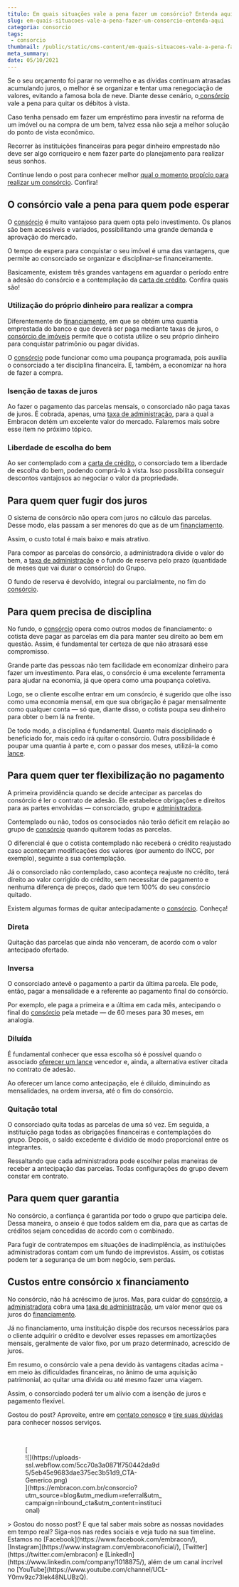```yaml
---
titulo: Em quais situações vale a pena fazer um consórcio? Entenda aqui!
slug: em-quais-situacoes-vale-a-pena-fazer-um-consorcio-entenda-aqui
categoria: consorcio
tags:
 - consorcio
thumbnail: /public/static/cms-content/em-quais-situacoes-vale-a-pena-fazer-um-consorcio-entenda-aqui.jpeg
meta_summary: 
date: 05/10/2021
---
```

Se o seu orçamento foi parar no vermelho e as dívidas continuam atrasadas acumulando juros, o melhor é se organizar e tentar uma renegociação de valores, evitando a famosa bola de neve. Diante desse cenário, o[ consórcio](https://www.embracon.com.br/conhecaoconsorcio/o-que-e-consorcio) vale a pena para quitar os débitos à vista.

Caso tenha pensado em fazer um empréstimo para investir na reforma de um imóvel ou na compra de um bem, talvez essa não seja a melhor solução do ponto de vista econômico.

Recorrer às instituições financeiras para pegar dinheiro emprestado não deve ser algo corriqueiro e nem fazer parte do planejamento para realizar seus sonhos.

Continue lendo o post para conhecer melhor [qual o momento propício para realizar um consórcio](https://www.embracon.com.br/blog/9-duvidas-mais-comuns-sobre-consorcio). Confira!

O consórcio vale a pena para quem pode esperar
----------------------------------------------

O [consórcio](https://www.embracon.com.br/blog/afinal-o-que-e-o-consorcio) é muito vantajoso para quem opta pelo investimento. Os planos são bem acessíveis e variados, possibilitando uma grande demanda e aprovação do mercado.

O tempo de espera para conquistar o seu imóvel é uma das vantagens, que permite ao consorciado se organizar e disciplinar-se financeiramente.

Basicamente, existem três grandes vantagens em aguardar o período entre a adesão do consórcio e a contemplação da [carta de crédito](https://www.embracon.com.br/search?query=carta+de+credito). Confira quais são!

### Utilização do próprio dinheiro para realizar a compra

Diferentemente do [financiamento](https://www.embracon.com.br/blog/financiamento-ou-consorcio-o-que-e-melhor-na-compra-de-um-imovel), em que se obtém uma quantia emprestada do banco e que deverá ser paga mediante taxas de juros, o [consórcio de imóveis](https://www.embracon.com.br/consorcio-de-imoveis) permite que o cotista utilize o seu próprio dinheiro para conquistar patrimônio ou pagar dívidas.

O [consórcio](https://www.embracon.com.br/conhecaoconsorcio/o-que-e-consorcio) pode funcionar como uma poupança programada, pois auxilia o consorciado a ter disciplina financeira. E, também, a economizar na hora de fazer a compra.

### Isenção de taxas de juros

Ao fazer o pagamento das parcelas mensais, o consorciado não paga taxas de juros. É cobrada, apenas, uma [taxa de administração](https://www.embracon.com.br/conhecaoconsorcio/o-que-e-taxa-de-administracao), para a qual a Embracon detém um excelente valor do mercado. Falaremos mais sobre esse item no próximo tópico.

### Liberdade de escolha do bem

Ao ser contemplado com a [carta de crédito](https://www.embracon.com.br/search?query=carta+de+credito), o consorciado tem a liberdade de escolha do bem, podendo comprá-lo à vista. Isso possibilita conseguir descontos vantajosos ao negociar o valor da propriedade.

Para quem quer fugir dos juros
------------------------------

O sistema de consórcio não opera com juros no cálculo das parcelas. Desse modo, elas passam a ser menores do que as de um [financiamento](https://www.embracon.com.br/blog/financiamento-ou-consorcio-o-que-e-melhor-na-compra-de-um-imovel).

Assim, o custo total é mais baixo e mais atrativo.

Para compor as parcelas do consórcio, a administradora divide o valor do bem, a [taxa de administração](https://www.embracon.com.br/conhecaoconsorcio/o-que-e-taxa-de-administracao) e o fundo de reserva pelo prazo (quantidade de meses que vai durar o consórcio) do Grupo.

O fundo de reserva é devolvido, integral ou parcialmente, no fim do [consórcio](https://www.embracon.com.br/blog/afinal-o-que-e-o-consorcio).

Para quem precisa de disciplina
-------------------------------

No fundo, o [consórcio](https://www.embracon.com.br/conhecaoconsorcio/o-que-e-consorcio) opera como outros modos de financiamento: o cotista deve pagar as parcelas em dia para manter seu direito ao bem em questão. Assim, é fundamental ter certeza de que não atrasará esse compromisso.

Grande parte das pessoas não tem facilidade em economizar dinheiro para fazer um investimento. Para elas, o consórcio é uma excelente ferramenta para ajudar na economia, já que opera como uma poupança coletiva.

Logo, se o cliente escolhe entrar em um consórcio, é sugerido que olhe isso como uma economia mensal, em que sua obrigação é pagar mensalmente como qualquer conta — só que, diante disso, o cotista poupa seu dinheiro para obter o bem lá na frente.

De todo modo, a disciplina é fundamental. Quanto mais disciplinado o beneficiado for, mais cedo irá quitar o consórcio. Outra possibilidade é poupar uma quantia à parte e, com o passar dos meses, utilizá-la como [lance](https://www.embracon.com.br/blog/como-funcionam-os-tipos-de-lances-no-consorcio).

Para quem quer ter flexibilização no pagamento
----------------------------------------------

A primeira providência quando se decide antecipar as parcelas do consórcio é ler o contrato de adesão. Ele estabelece obrigações e direitos para as partes envolvidas — consorciado, grupo e [administradora](https://www.embracon.com.br/conhecaoconsorcio/o-que-e-uma-administradora-de-consorcio).

Contemplado ou não, todos os consociados não terão déficit em relação ao grupo de [consórcio](https://www.embracon.com.br/blog/afinal-o-que-e-o-consorcio) quando quitarem todas as parcelas.

O diferencial é que o cotista contemplado não receberá o crédito reajustado caso aconteçam modificações dos valores (por aumento do INCC, por exemplo), seguinte a sua contemplação.

Já o consorciado não contemplado, caso aconteça reajuste no crédito, terá direito ao valor corrigido do crédito, sem necessitar de pagamento e nenhuma diferença de preços, dado que tem 100% do seu consórcio quitado.

Existem algumas formas de quitar antecipadamente o [consórcio](https://www.embracon.com.br/conhecaoconsorcio/o-que-e-consorcio). Conheça!

### Direta

Quitação das parcelas que ainda não venceram, de acordo com o valor antecipado ofertado.

### Inversa

O consorciado antevê o pagamento a partir da última parcela. Ele pode, então, pagar a mensalidade e a referente ao pagamento final do consórcio.

Por exemplo, ele paga a primeira e a última em cada mês, antecipando o final do [consórcio](https://www.embracon.com.br/blog/afinal-o-que-e-o-consorcio) pela metade — de 60 meses para 30 meses, em analogia.

### Diluída

É fundamental conhecer que essa escolha só é possível quando o associado [oferecer um lance](https://www.embracon.com.br/blog/como-funcionam-os-tipos-de-lances-no-consorcio) vencedor e, ainda, a alternativa estiver citada no contrato de adesão.

Ao oferecer um lance como antecipação, ele é diluído, diminuindo as mensalidades, na ordem inversa, até o fim do consórcio.

### Quitação total

O consorciado quita todas as parcelas de uma só vez. Em seguida, a instituição paga todas as obrigações financeiras e contemplações do grupo. Depois, o saldo excedente é dividido de modo proporcional entre os integrantes.

Ressaltando que cada administradora pode escolher pelas maneiras de receber a antecipação das parcelas. Todas configurações do grupo devem constar em contrato.

Para quem quer garantia
-----------------------

No consórcio, a confiança é garantida por todo o grupo que participa dele. Dessa maneira, o anseio é que todos saldem em dia, para que as cartas de créditos sejam concedidas de acordo com o combinado.

Para fugir de contratempos em situações de inadimplência, as instituições administradoras contam com um fundo de imprevistos. Assim, os cotistas podem ter a segurança de um bom negócio, sem perdas.

Custos entre consórcio x financiamento
--------------------------------------

No consórcio, não há acréscimo de juros. Mas, para cuidar do [consórcio](https://www.embracon.com.br/conhecaoconsorcio/o-que-e-consorcio), a[ administradora](https://www.embracon.com.br/conhecaoconsorcio/o-que-e-uma-administradora-de-consorcio) cobra uma [taxa de administração](https://www.embracon.com.br/conhecaoconsorcio/o-que-e-taxa-de-administracao), um valor menor que os juros do [financiamento](https://www.embracon.com.br/blog/financiamento-ou-consorcio-o-que-e-melhor-na-compra-de-um-imovel).

Já no financiamento, uma instituição dispõe dos recursos necessários para o cliente adquirir o crédito e devolver esses repasses em amortizações mensais, geralmente de valor fixo, por um prazo determinado, acrescido de juros.

Em resumo, o consórcio vale a pena devido às vantagens citadas acima - em meio às dificuldades financeiras, no ânimo de uma aquisição patrimonial, ao quitar uma dívida ou até mesmo fazer uma viagem.

Assim, o consorciado poderá ter um alívio com a isenção de juros e pagamento flexível.

Gostou do post? Aproveite, entre em [contato conosco](https://www.embracon.com.br/fale-conosco) e [tire suas dúvidas](https://www.embracon.com.br/blog/9-duvidas-mais-comuns-sobre-consorcio) para conhecer nossos serviços.

‍

<figure class="w-richtext-figure-type-image w-richtext-align-center" style="max-width:310px">[<div>![](https://uploads-ssl.webflow.com/5cc70a3a0871f750442da9d5/5eb45e9683dae375ec3b51d9_CTA-Generico.png)</div>](https://embracon.com.br/consorcio?utm_source=blog&utm_medium=referral&utm_campaign=inbound_cta&utm_content=institucional)</figure>> Gostou do nosso post? E que tal saber mais sobre as nossas novidades em tempo real? Siga-nos nas redes sociais e veja tudo na sua timeline. Estamos no [Facebook](https://www.facebook.com/embracon/), [Instagram](https://www.instagram.com/embraconoficial/), [Twitter](https://twitter.com/embracon) e [LinkedIn](https://www.linkedin.com/company/1018875/), além de um canal incrível no [YouTube](https://www.youtube.com/channel/UCL-Y0mv9zc73Iek48NLUBzQ).

‍
